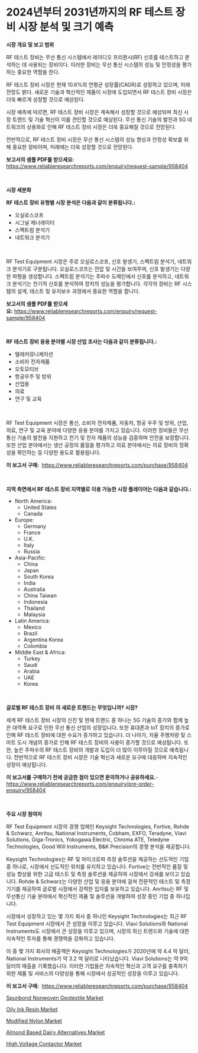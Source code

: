 <p><h1>2024년부터 2031년까지의 RF 테스트 장비 시장 분석 및 크기 예측</h1></p><p><strong>시장 개요 및 보고 범위</strong></p>
<p><p>RF 테스트 장비는 무선 통신 시스템에서 레이디오 프리퀀시(RF) 신호를 테스트하고 분석하는 데 사용되는 장비이다. 이러한 장비는 무선 통신 시스템의 성능 및 안정성을 평가하는 중요한 역할을 한다.</p><p>RF 테스트 장비 시장은 현재 10.6%의 연평균 성장률(CAGR)로 성장하고 있으며, 미래 전망도 밝다. 새로운 기술과 혁신적인 제품이 시장에 도입되면서 RF 테스트 장비 시장은 더욱 빠르게 성장할 것으로 예상된다.</p><p>시장 예측에 따르면, RF 테스트 장비 시장은 계속해서 성장할 것으로 예상되며 최신 시장 트렌드 및 기술 혁신이 이를 견인할 것으로 예상된다. 무선 통신 기술의 발전과 5G 네트워크의 상용화로 인해 RF 테스트 장비 시장은 더욱 중요해질 것으로 전망된다. </p><p>전반적으로, RF 테스트 장비 시장은 무선 통신 시스템의 성능 향상과 안정성 확보를 위해 중요한 장비이며, 미래에는 더욱 성장할 것으로 전망된다.</p></p>
<p><strong>보고서의 샘플 PDF를 받으세요:</strong> <a href="https://www.reliableresearchreports.com/enquiry/request-sample/958404">https://www.reliableresearchreports.com/enquiry/request-sample/958404</a></p>
<p>&nbsp;</p>
<p><strong>시장 세분화</strong></p>
<p><strong>RF 테스트 장비 유형별 시장 분석은 다음과 같이 분류됩니다.:</strong></p>
<p><ul><li>오실로스코프</li><li>시그널 제너레이터</li><li>스펙트럼 분석기</li><li>네트워크 분석기</li></ul></p>
<p>&nbsp;</p>
<p><p>RF Test Equipment 시장은 주로 오실로스코프, 신호 발생기, 스펙트럼 분석기, 네트워크 분석기로 구분됩니다. 오실로스코프는 전압 및 시간을 보여주며, 신호 발생기는 다양한 파형을 생성합니다. 스펙트럼 분석기는 주파수 도메인에서 신호를 분석하고, 네트워크 분석기는 전기적 신호를 분석하여 장치의 성능을 평가합니다. 각각의 장비는 RF 시스템의 설계, 테스트 및 유지보수 과정에서 중요한 역할을 합니다.</p></p>
<p><strong>보고서의 샘플 PDF를 받으세요:</strong>&nbsp;<a href="https://www.reliableresearchreports.com/enquiry/request-sample/958404">https://www.reliableresearchreports.com/enquiry/request-sample/958404</a></p>
<p>&nbsp;</p>
<p><strong> RF 테스트 장비 응용 분야별 시장 산업 조사는 다음과 같이 분류됩니다.:</strong></p>
<p><ul><li>텔레커뮤니케이션</li><li>소비자 전자제품</li><li>오토모티브</li><li>항공우주 및 방위</li><li>산업용</li><li>의료</li><li>연구 및 교육</li></ul></p>
<p>&nbsp;</p>
<p><p>RF Test Equipment 시장은 통신, 소비자 전자제품, 자동차, 항공 우주 및 방위, 산업, 의료, 연구 및 교육 분야에 다양한 응용 분야를 가지고 있습니다. 이러한 장비들은 무선 통신 기술의 발전을 지원하고 전기 및 전자 제품의 성능을 검증하며 안전을 보장합니다. 또한 산업 분야에서는 생산 공정의 품질을 평가하고 의료 분야에서는 의료 장비의 정확성을 확인하는 등 다양한 용도로 활용됩니다.</p></p>
<p><strong>이 보고서 구매:</strong>&nbsp; <a href="https://www.reliableresearchreports.com/purchase/958404">https://www.reliableresearchreports.com/purchase/958404</a></p>
<p>&nbsp;</p>
<p><strong>지역 측면에서 RF 테스트 장비 지역별로 이용 가능한 시장 플레이어는 다음과 같습니다.:</strong></p>
<p><ul>
    <li>
        North America:
        <ul>
            <li>United States</li>
            <li>Canada</li>
        </ul>
    </li>
    <li>
        Europe:
        <ul>
            <li>Germany</li>
            <li>France</li>
            <li>U.K.</li>
            <li>Italy</li>
            <li>Russia</li>
        </ul>
    </li>
    <li>
        Asia-Pacific:
        <ul>
            <li>China</li>
            <li>Japan</li>
            <li>South Korea</li>
            <li>India</li>
            <li>Australia</li>
            <li>China Taiwan</li>
            <li>Indonesia</li>
            <li>Thailand</li>
            <li>Malaysia</li>
        </ul>
    </li>
    <li>
        Latin America:
        <ul>
            <li>Mexico</li>
            <li>Brazil</li>
            <li>Argentina Korea</li>
            <li>Colombia</li>
        </ul>
    </li>
    <li>
        Middle East & Africa:
        <ul>
            <li>Turkey</li>
            <li>Saudi</li>
            <li>Arabia</li>
            <li>UAE</li>
            <li>Korea</li>
        </ul>
    </li>
    </ul></p>
<p>&nbsp;</p>
<p><strong>글로벌 RF 테스트 장비 의 새로운 트렌드는 무엇입니까? 시장?</strong></p>
<p><p>세계 RF 테스트 장비 시장의 신진 및 현재 트렌드 중 하나는 5G 기술의 증가와 함께 높은 대역폭 요구로 인한 무선 통신 산업의 성장입니다. 또한 휴대폰과 IoT 장치의 증가로 인해 RF 테스트 장비에 대한 수요가 증가하고 있습니다. 더 나아가, 자율 주행차량 및 스마트 도시 개념의 증가로 인해 RF 테스트 장비의 사용이 증가할 것으로 예상됩니다. 또한, 높은 주파수의 RF 테스트 장비의 개발과 도입이 더 많이 이루어질 것으로 예측됩니다. 전반적으로 RF 테스트 장비 시장은 기술 혁신과 새로운 요구에 대응하며 지속적인 성장이 예상됩니다.</p></p>
<p><strong>이 보고서를 구매하기 전에 궁금한 점이 있으면 문의하거나 공유하세요.</strong>- <a href="https://www.reliableresearchreports.com/enquiry/pre-order-enquiry/958404">https://www.reliableresearchreports.com/enquiry/pre-order-enquiry/958404</a></p>
<p>&nbsp;</p>
<p><strong>주요 시장 참여자</strong></p>
<p><p>RF Test Equipment 시장의 경쟁 업체인 Keysight Technologies, Fortive, Rohde & Schwarz, Anritsu, National Instruments, Cobham, EXFO, Teradyne, Viavi Solutions, Giga-Tronics, Yokogawa Electric, Chroma ATE, Teledyne Technologies, Good Will Instruments, B&K Precision의 경쟁 분석을 제공합니다. </p><p>Keysight Technologies는 RF 및 마이크로파 측정 솔루션을 제공하는 선도적인 기업 중 하나로, 시장에서 선도적인 위치를 유지하고 있습니다. Fortive는 전반적인 품질 및 성능 향상을 위한 고급 테스트 및 측정 솔루션을 제공하여 시장에서 강세를 보이고 있습니다. Rohde & Schwarz는 다양한 산업 및 응용 분야에 걸쳐 전문적인 테스트 및 측정 기기를 제공하여 글로벌 시장에서 강력한 입지를 보유하고 있습니다. Anritsu는 RF 및 무선통신 기술 분야에서 혁신적인 제품 및 솔루션을 개발하여 성장 중인 기업 중 하나입니다.</p><p>시장에서 성장하고 있는 몇 가지 회사 중 하나인 Keysight Technologies는 최근 RF Test Equipment 시장에서 큰 성장을 이루고 있습니다. Viavi Solutions와 National Instruments도 시장에서 큰 성장을 이루고 있으며, 시장의 최신 트렌드와 기술에 대한 지속적인 투자를 통해 경쟁력을 강화하고 있습니다. </p><p>이 중 몇 가지 회사의 매출액은 Keysight Technologies가 2020년에 약 4.4 억 달러, National Instruments가 약 3.2 억 달러로 나타났습니다. Viavi Solutions는 약 9억 달러의 매출을 기록했습니다. 이러한 기업들은 지속적인 혁신과 고객 요구를 충족하기 위한 제품 및 서비스의 다양성을 통해 시장에서 성공적인 성장을 이루고 있습니다.</p></p>
<p><strong>이 보고서 구매:</strong>&nbsp;&nbsp;<a href="https://www.reliableresearchreports.com/purchase/958404">https://www.reliableresearchreports.com/purchase/958404</a></p>
<p><p><a href="https://angry-finch-aaf.notion.site/Spunbond-Nonwoven-Geotextile-Market-Research-Report-Provides-Critical-Insights-that-can-help-Shape-B-110e8e6a2a20455d869410745b0660ae">Spunbond Nonwoven Geotextile Market</a></p><p><a href="https://view.publitas.com/reportprime-1/oily-ink-resin-market-research-report-provides-critical-insights-that-can-help-shape-business-development-and-investment-strategies/">Oily Ink Resin Market</a></p><p><a href="https://chivalrous-flock-a86.notion.site/Modified-Nylon-Market-Offer-Valuable-Insights-into-Market-Size-Market-Share-Market-Trends-and-Pro-860b42330c654add936bbd1aecb0c2bd">Modified Nylon Market</a></p><p><a href="https://github.com/FassouRP/Market-Research-Report-List-3/blob/main/almond-based-dairy-alternatives-market.md">Almond Based Dairy Alternatives Market</a></p><p><a href="https://issuu.com/reportprime-2/docs/high-voltage-contactor-market-size-2030.pptx">High Voltage Contactor Market</a></p></p>
